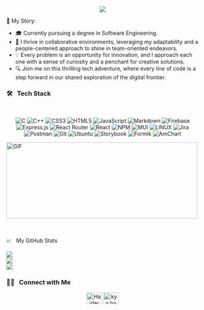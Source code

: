
<p align="center">
  <a href="https://github.com/DenverCoder1/readme-typing-svg">
    <img src="https://readme-typing-svg.herokuapp.com?lines=Welcome+to+my+digital+playground!;Hello%2C+I'm+Haider%2C+a+Dynamic+Software+Engineer;&center=true&width=600&height=50">
  </a>
</p>








🚀 My Story:
- 🎓 Currently pursuing a degree in Software Engineering.
- 🌟 I thrive in collaborative environments, leveraging my adaptability and a people-centered approach to shine in team-oriented endeavors.
- 💡 Every problem is an opportunity for innovation, and I approach each one with a sense of curiosity and a penchant for creative solutions.
- 🔍 Join me on this thrilling tech adventure, where every line of code is a step forward in our shared exploration of the digital frontier.


### 🛠 &nbsp; Tech Stack  
<br>

<p align="center">
  <img src="https://img.shields.io/badge/c-%2300599C.svg?style=flat&logo=c&logoColor=white" alt="C">
  <img src="https://img.shields.io/badge/c++-%2300599C.svg?style=flat&logo=c%2B%2B&logoColor=white" alt="C++">
  <img src="https://img.shields.io/badge/css3-%231572B6.svg?style=flat&logo=css3&logoColor=white" alt="CSS3">
  <img src="https://img.shields.io/badge/html5-%23E34F26.svg?style=flat&logo=html5&logoColor=white" alt="HTML5">
  <img src="https://img.shields.io/badge/javascript-%23323330.svg?style=flat&logo=javascript&logoColor=%23F7DF1E" alt="JavaScript">
  <img src="https://img.shields.io/badge/markdown-%23000000.svg?style=flat&logo=markdown&logoColor=white" alt="Markdown">
  
  <img src="https://img.shields.io/badge/firebase-%23039BE5.svg?style=flat&logo=firebase" alt="Firebase">
  
  <img src="https://img.shields.io/badge/express.js-%23404d59.svg?style=flat&logo=express&logoColor=%2361DAFB" alt="Express.js">
  
  <img src="https://img.shields.io/badge/React_Router-CA4245?style=flat&logo=react-router&logoColor=white" alt="React Router">
  <img src="https://img.shields.io/badge/react-%2320232a.svg?style=flat&logo=react&logoColor=%2361DAFB" alt="React">
  
  <img src="https://img.shields.io/badge/NPM-%23000000.svg?style=flat&logo=npm&logoColor=white" alt="NPM">
  <img src="https://img.shields.io/badge/MUI-%230081CB.svg?style=flat&logo=material-ui&logoColor=white" alt="MUI">
  
  <img src="https://img.shields.io/badge/Linux-FCC624?style=flat&logo=linux&logoColor=black" alt="LINUX">
  <img src="https://img.shields.io/badge/jira-%230A0FFF.svg?style=flat&logo=jira&logoColor=white" alt="Jira">
  <img src="https://img.shields.io/badge/Postman-FF6C37.svg?style=flat&logo=postman" alt="Postman">
<img src="https://img.shields.io/badge/GIT-E44C30?style=flat&logo=git&logoColor=white" alt="Git" >
<img src="https://img.shields.io/badge/Ubuntu-E95420?style=flat&logo=ubuntu&logoColor=white" alt="Ubuntu" />
<img src="https://img.shields.io/badge/Storybook-%230072E2?style=flat&logo=storybook&logoColor=white" alt="Storybook">
<img src="https://raw.githubusercontent.com/formik/formik/master/docs/img/logo.svg" alt="Formik">
<img src="https://raw.githubusercontent.com/amcharts/amcharts4/master/media/brand/logo_color.svg" alt="AmChart">

</p>


<p align="left">
  <img   alt="GIF" src="https://media.giphy.com/media/26tn33aiTi1jkl6H6/giphy.gif?raw=true" width="500" height="200" />
</p>
<br>
<br>
  
  
 
  <div>
  <div> </div>
    📈  &nbsp; My GitHub Stats
  </div> 
  
  ![](https://github-readme-stats.vercel.app/api?username=haiderali780&theme=radical&hide_border=false&include_all_commits=false&count_private=false)<br/>
![](https://github-readme-streak-stats.herokuapp.com/?user=haiderali780&theme=radical&hide_border=false)<br/>
![](https://github-readme-stats.vercel.app/api/top-langs/?username=haiderali780&theme=radical&hide_border=false&include_all_commits=false&count_private=false&layout=compact)
  
### 🤝🏻  &nbsp; Connect with Me <br>
<p align="center">
  <a href="https://fb.com/Haider Hizz/" target="blank"><img align="center" src="https://raw.githubusercontent.com/rahuldkjain/github-profile-readme-generator/master/src/images/icons/Social/facebook.svg" alt="Haider Hizz/" height="30" width="40" /></a>
<a href="https://instagram.com/hizzhaider33" target="blank"><img align="center" src="https://raw.githubusercontent.com/rahuldkjain/github-profile-readme-generator/master/src/images/icons/Social/instagram.svg" alt="kya.bne.ga.burhan.tera" height="30" width="40" /></a>
  <p/>

  




